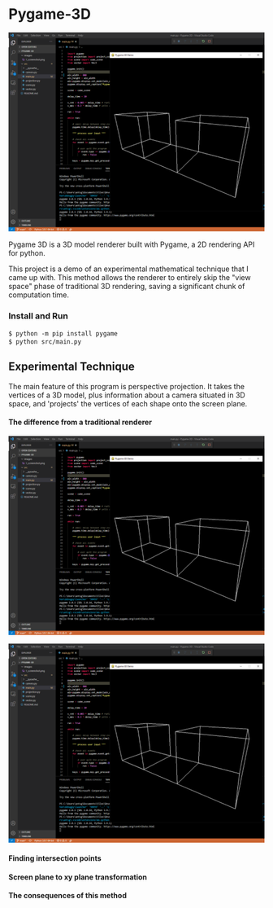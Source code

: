 # Pygame-3D

![image](https://github.com/Anthony-Gambale/Pygame-3D/blob/main/images/1_screenshot.png)

Pygame 3D is a 3D model renderer built with Pygame, a 2D rendering API for python.

This project is a demo of an experimental mathematical technique that I came up with. This method allows the renderer to entirely skip the "view space" phase of traditional 3D rendering, saving a significant chunk of computation time.

### Install and Run
```
$ python -m pip install pygame
$ python src/main.py
```

## Experimental Technique

The main feature of this program is perspective projection. It takes the vertices of a 3D model, plus information about a camera situated in 3D space, and 'projects' the vertices of each shape onto the screen plane.

#### The difference from a traditional renderer

![image](https://github.com/Anthony-Gambale/Pygame-3D/blob/main/images/1_screenshot.png)

![image](https://github.com/Anthony-Gambale/Pygame-3D/blob/main/images/1_screenshot.png)

#### Finding intersection points

#### Screen plane to xy plane transformation

#### The consequences of this method
